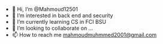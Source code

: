 - 👋 Hi, I’m @Mahmoud12501
- 👀 I’m interested in back end and security
- 🌱 I’m currently learning  CS in FCI BSU
- 💞️ I’m looking to collaborate on ...
- 📫 How to reach me mahmoudmuhmmed2001@gmail.com

<!---
Mahmoud12501/Mahmoud12501 is a ✨ special ✨ repository because its `README.md` (this file) appears on your GitHub profile.
You can click the Preview link to take a look at your changes.
--->

